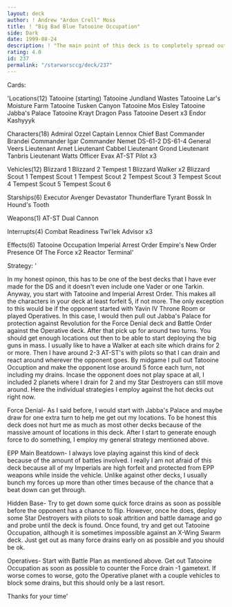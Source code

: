 ```yaml
---
layout: deck
author: ! Andrew "Ardon Crell" Moss
title: ! "Big Bad Blue Tatooine Occupation"
side: Dark
date: 1999-08-24
description: ! "The main point of this deck is to completely spread out on Tatooine, causing damage from drains and Tatooine Occupation.  If the opponent does come down, I react everywhere with my AT-ST's."
rating: 4.0
id: 237
permalink: "/starwarsccg/deck/237"
---
```

Cards: 

'Locations(12)
Tatooine (starting)
Tatooine Jundland Wastes
Tatooine Lar's Moisture Farm
Tatooine Tusken Canyon
Tatooine Mos Eisley
Tatooine Jabba's Palace
Tatooine Krayt Dragon Pass
Tatooine Desert x3
Endor
Kashyyyk

Characters(18)
Admiral Ozzel
Captain Lennox
Chief Bast
Commander Brandei
Commander Igar
Commander Nemet
DS-61-2
DS-61-4
General Veers
Lieutenant Arnet
Lieutenant Cabbel
Lieutenant Grond
Lieutenant Tanbris
Lieutenant Watts
Officer Evax
AT-ST Pilot x3

Vehicles(12)
Blizzard 1
Blizzard 2
Tempest 1
Blizzard Walker x2
Blizzard Scout 1
Tempest Scout 1
Tempest Scout 2
Tempest Scout 3
Tempest Scout 4
Tempest Scout 5
Tempest Scout 6

Starships(6)
Executor
Avenger
Devastator
Thunderflare
Tyrant
Bossk In Hound's Tooth

Weapons(1)
AT-ST Dual Cannon

Interrupts(4)
Combat Readiness
Twi'lek Advisor x3

Effects(6)
Tatooine Occupation
Imperial Arrest Order
Empire's New Order
Presence Of The Force x2
Reactor Terminal'

Strategy: '

  In my honest opinon, this has to be one of the best decks that I have ever made for the DS and it doesn't even include one Vader or one Tarkin.	Anyway, you start with Tatooine and Imperial Arrest Order.  This makes all the characters in your deck at least forfeit 5, if not more.  The only exception to this would be if the opponent started with Yavin IV Throne Room or played Operatives.  In this case, I would then pull out Jabba's Palace for protection against Revolution for the Force Denial deck and Battle Order against the Operative deck.  After that pick up for around two turns.  You should get enough locations out then to be able to start deploying the big guns in mass.  I usually like to have a Walker at each site which drains for 2 or more.  Then I have around 2-3 AT-ST's with pilots so that I can drain and react around wherever the opponent goes.  By midgame I pull out Tatooine Occuption and make the opponent lose around 5 force each turn, not including my drains.  Incase the opponent does not play space at all, I included 2 planets where I drain for 2 and my Star Destroyers can still move around.  Here the individual strategies I employ against the hot decks out right now.

Force Denial-  As I said before, I would start with Jabba's Palace and maybe draw for one extra turn to help me get out my locations.	To be honest this deck does not hurt me as much as most other decks because of the massive amount of locations in this deck.  After I start to generate enough force to do something, I employ my general strategy mentioned above.

EPP Main Beatdown-  I always love playing against this kind of deck because of the amount of battles involved.	I really I am not afraid of this deck because all of my Imperials are high forfeit and protected from EPP weapons while inside the vehicle.  Unlike against other decks, I usually bunch my forces up more than other times because of the chance that a beat down can get through.

Hidden Base- Try to get down some quick force drains as soon as possible before the opponent has a chance to flip.  However, once he does, deploy some Star Destroyers with pilots to soak attrition and battle damage and go and probe until the deck is found.  Once found, try and get out Tatooine Occupation, although it is sometimes impossible against an X-Wing Swarm deck.  Just get out as many force drains early on as possible and you should be ok.

Operatives- Start with Battle Plan as mentioned above.	Get out Tatooine Occupation as soon as possible to counter the Force drain -1 gametext.  If worse comes to worse, goto the Operative planet with a couple vehicles to block some drains, but this should only be a last resort.

Thanks for your time'
